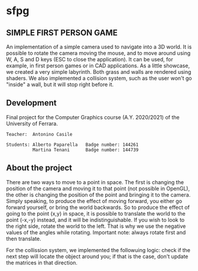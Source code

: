 # sfpg
## SIMPLE FIRST PERSON GAME

An implementation of a simple camera used to navigate into a 3D world.
It is possible to rotate the camera moving the mouse, and to move around
using W, A, S and D keys (ESC to close the application).
It can be used, for example, in first person games or in CAD applications.
As a little showcase, we created a very simple labyrinth.
Both grass and walls are rendered using shaders.
We also implemented a collision system, such as the user won't go "inside" a
wall, but it will stop right before it.

## Development
Final project for the Computer Graphics course (A.Y. 2020/2021) of the University of Ferrara.

```
Teacher:  Antonino Casile

Students: Alberto Paparella   Badge number: 144261
          Martina Tenani      Badge number: 144739
```

## About the project          
There are two ways to move to a point in space.
The first is changing the position of the camera and moving it to that point
(not possible in OpenGL), the other is changing the position of the point
and bringing it to the camera.
Simply speaking, to produce the effect of moving forward, you either go
forward yourself, or bring the world backwards.
So to produce the effect of going to the point (x,y) in space, it is possible
to translate the world to the point (-x,-y) instead, and it will be
indistinguishable.
If you wish to look to the right side, rotate the world to the left.
That is why we use the negative values of the angles while rotating.
Important note: always rotate first and then translate.

For the collission system, we implemented the followuing logic: check if the
next step will locate the object around you; if that is the case, don't
update the matrices in that direction.
 
